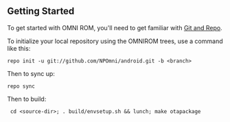 Getting Started
---------------

To get started with OMNI ROM, you'll need to get
familiar with [Git and Repo](http://source.android.com/download/using-repo).

To initialize your local repository using the OMNIROM trees, use a command like this:

    repo init -u git://github.com/NPOmni/android.git -b <branch>

Then to sync up:

    repo sync

Then to build:

     cd <source-dir>; . build/envsetup.sh && lunch; make otapackage

